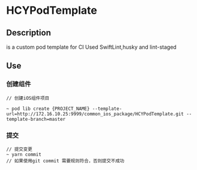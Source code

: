 # HCYPodTemplate

## Description

is a custom pod template for CI Used SwiftLint,husky and lint-staged

## Use

### 创建组件

```
// 创建iOS组件项目

~ pod lib create {PROJECT_NAME} --template-url=http://172.16.10.25:9999/common_ios_package/HCYPodTemplate.git --template-branch=master

```
### 提交

```
// 提交变更
~ yarn commit
// 如果使用git commit 需要规则符合，否则提交不成功

```
